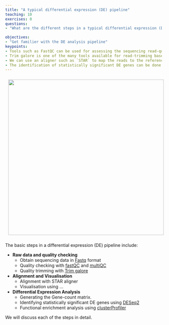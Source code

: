```yaml
---
title: "A typical differential expression (DE) pipeline"
teaching: 10
exercises: 0
questions:
- "What are the different steps in a typical differential expression (DE) pipeline?"

objectives:
- "Get familier with the DE analysis pipeline"
keypoints:
- Tools such as FastQC can be used for assessing the sequencing read-quality.
- Trim galore is one of the many tools available for read-trimming based on multiple criteria.
- We can use an aligner such as `STAR` to map the reads to the reference genome/transcriptome.
- The identification of statistically significant DE genes can be done using R libraries such as `DeSeq2`.
---
```



<p align="center">
<img src="{{ page.root }}/fig/Basic_DE_pipeline.png" style="margin:10px;height:500px"/>
</p>


The basic steps in a differential expression (DE) pipeline include:
- __Raw data and quality checking__
  - Obtain sequencing data in [Fastq](https://sapac.support.illumina.com/bulletins/2016/04/fastq-files-explained.html) format 
  - Quality checking with [fastQC](https://www.bioinformatics.babraham.ac.uk/projects/fastqc/) and [multiQC](https://multiqc.info/examples/wgs/multiqc_report.html)
  - Quality trimming with [Trim galore](bioinformatics.babraham.ac.uk/projects/trim_galore/)
- __Alignment and Visualisation__
  - Alignment with STAR aligner
  - Visualisation using ...
- __Differential Expression Analysis__
  - Generating the Gene-count matrix. 
  - Identifying statistically significant DE genes using [DESeq2](https://bioconductor.org/packages/release/bioc/html/DESeq2.html)
  - Functional enrichment analysis using [clusterProfiler](https://bioconductor.org/packages/release/bioc/html/clusterProfiler.html)

We will discuss each of the steps in detail.






